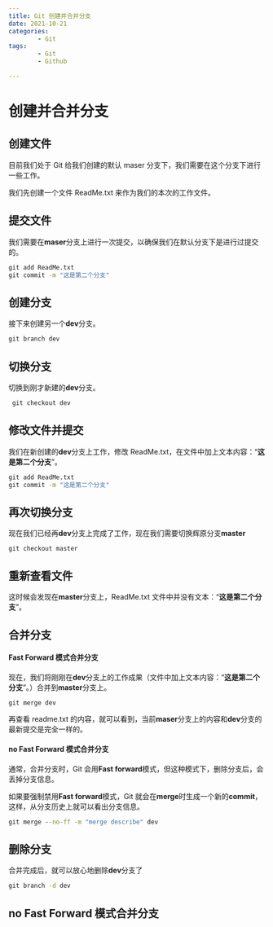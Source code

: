 ```yaml
---
title: Git 创建并合并分支
date: 2021-10-21
categories:
        - Git
tags:
        - Git
        - Github

---
```


# 创建并合并分支

## 创建文件

目前我们处于 Git 给我们创建的默认 maser 分支下，我们需要在这个分支下进行一些工作。

我们先创建一个文件 ReadMe.txt 来作为我们的本次的工作文件。

## 提交文件

我们需要在**maser**分支上进行一次提交，以确保我们在默认分支下是进行过提交的。

```cmd
git add ReadMe.txt
git commit -m "这是第二个分支"
```

## 创建分支

接下来创建另一个**dev**分支。

```cmd
git branch dev
```

## 切换分支

切换到刚才新建的**dev**分支。

```cmd
 git checkout dev
```

## 修改文件并提交

我们在新创建的**dev**分支上工作，修改 ReadMe.txt，在文件中加上文本内容：“**这是第二个分支**”。

```cmd
git add ReadMe.txt
git commit -m "这是第二个分支"
```

## 再次切换分支

现在我们已经再**dev**分支上完成了工作，现在我们需要切换辉原分支**master**

```
git checkout master
```

## 重新查看文件

这时候会发现在**master**分支上，ReadMe.txt 文件中并没有文本：“**这是第二个分支**”。

## 合并分支

#### Fast Forward 模式合并分支

现在，我们将刚刚在**dev**分支上的工作成果（文件中加上文本内容：“**这是第二个分支**”。）合并到**master**分支上。

```
git merge dev
```

再查看 readme.txt 的内容，就可以看到，当前**maser**分支上的内容和**dev**分支的最新提交是完全一样的。

#### no Fast Forward 模式合并分支

通常，合并分支时，Git 会用**Fast forward**模式，但这种模式下，删除分支后，会丢掉分支信息。

如果要强制禁用**Fast forward**模式，Git 就会在**merge**时生成一个新的**commit**，这样，从分支历史上就可以看出分支信息。

```cmd
git merge --no-ff -m "merge describe" dev
```

## 删除分支

合并完成后，就可以放心地删除**dev**分支了

```cmd
git branch -d dev
```

## no Fast Forward 模式合并分支
